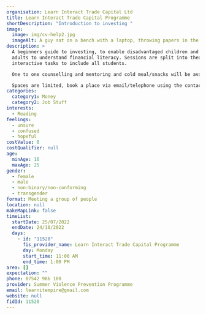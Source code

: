 ```yaml
---
organisation: Learn Interact Trade Capital Ltd
title: Learn Interact Trade Capital Programme
shortDescription: "Introduction to investing "
image:
  image: img/cv-help2.jpg
  imageAlt: A guy sat on a bench with a laptop, throwing papers in the air
description: >
  A beginners guide to investing, to enable disadvantaged children and young
  adults to understand financial literacy. Sessions are split into theory and
  interactive tasks to include all students.

  One to one counselling and mentoring and cold meal/snacks will be available. 

  Spaces are limited, book a place via email/telephone using the contact details provided.
categories:
  category1: Money
  category2: Job Stuff
interests:
  - Reading
feelings:
  - unsure
  - confused
  - hopeful
costValue: 0
costQualifier: null
age:
  minAge: 16
  maxAge: 25
gender:
  - female
  - male
  - non-binary/non-conforming
  - transgender
format: Meeting a group of people
location: null
makeMapLink: false
timeList:
  startDate: 25/07/2022
  endDate: 24/10/2022
  days:
    - id: "11520"
      fis_provider_name: Learn Interact Trade Capital Programme
      day: Monday
      start_time: 11:00 AM
      end_time: 1:00 PM
area: []
expectation: ""
phone: 07542 986 100
provider: Summer Violence Prevention Programme
email: learnitempire@gmail.com
website: null
fidId: 11520
---
```

